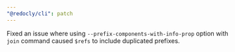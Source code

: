 ```yaml
---
"@redocly/cli": patch
---
```


Fixed an issue where using `--prefix-components-with-info-prop` option with `join` command caused `$refs` to include duplicated prefixes.
